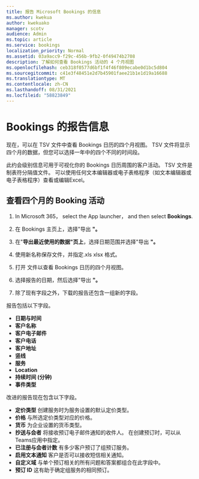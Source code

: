 ```yaml
---
title: 报告 Microsoft Bookings 的信息
ms.author: kwekua
author: kwekuako
manager: scotv
audience: Admin
ms.topic: article
ms.service: bookings
localization_priority: Normal
ms.assetid: 03a9acc9-f29c-456b-9fb2-0f49474b2708
description: 了解如何查看 Bookings 活动的 4 个月视图
ms.openlocfilehash: ceb318f0577d6bf1f4f46f809ecabe0d1bc5d804
ms.sourcegitcommit: c41e3f48451e2d7b45901faee21b1e1d19a16688
ms.translationtype: MT
ms.contentlocale: zh-CN
ms.lasthandoff: 08/31/2021
ms.locfileid: "58823849"
---
```

# <a name="reporting-info-for-bookings"></a>Bookings 的报告信息

现在，可以在 TSV 文件中查看 Bookings 日历的四个月视图。 TSV 文件将显示四个月的数据，但您可以选择一年中的四个不同的时间段。

此约会级别信息可用于可视化你的 Bookings 日历周围的客户活动。 TSV 文件是制表符分隔值文件。 可以使用任何文本编辑器或电子表格程序（如文本编辑器或电子表格程序）查看或编辑Excel。

## <a name="see-four-months-of-booking-activity"></a>查看四个月的 Booking 活动

1. In Microsoft 365， select the App launcher， and then select **Bookings**.

1. 在 Bookings 主页上，选择"导出 **"。**

1. 在"**导出最近使用的数据"页上**，选择日期范围并选择"导出 **"。**

1. 使用新名称保存文件，并指定.xls xlsx 格式。

1. 打开 文件以查看 Bookings 日历的四个月视图。

1. 选择报告的日期，然后选择"导出 **"。**

1. 除了现有字段之外，下载的报告还包含一组新的字段。

报告包括以下字段。

 - **日期与时间**
- **客户名称**
- **客户电子邮件**
- **客户电话**
- **客户地址**
- **竖线**
- **服务**
- **Location**
- **持续时间 (分钟)**
- **事件类型**

改进的报告现在包含以下字段。

- **定价类型**   创建服务时为服务设置的默认定价类型。
- **价格**   与所选定价类型对应的价格。
- **货币**   为企业设置的货币类型。
- **抄送与会者**   将接收预订电子邮件通知的收件人。 在创建预订时，可以从Teams应用中指定。
- **已注册与会者计数**   有多少客户预订了组预订服务。
- **启用文本通知**   客户是否可以接收短信相关通知。
- **自定义域**   与单个预订相关的所有问题和答案都组合在此字段中。
- **预订 ID**   这有助于确定组服务的相同预订。
